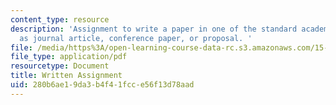 ```yaml
---
content_type: resource
description: 'Assignment to write a paper in one of the standard academic genres such
  as journal article, conference paper, or proposal. '
file: /media/https%3A/open-learning-course-data-rc.s3.amazonaws.com/15-289-communication-skills-for-academics-spring-2002/280b6ae19da3b4f41fcce56f13d78aad_writtenassn_2002.pdf
file_type: application/pdf
resourcetype: Document
title: Written Assignment
uid: 280b6ae1-9da3-b4f4-1fcc-e56f13d78aad
---
```

